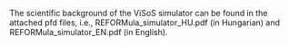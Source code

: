 The scientific background of the ViSoS simulator can be found in the attached pfd files, i.e., REFORMula_simulator_HU.pdf (in Hungarian) and REFORMula_simulator_EN.pdf (in English).
